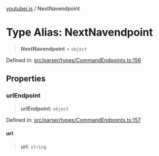 [youtubei.js](../README.md) / NextNavendpoint

# Type Alias: NextNavendpoint

> **NextNavendpoint** = `object`

Defined in: [src/parser/types/CommandEndpoints.ts:156](https://github.com/LuanRT/YouTube.js/blob/0733f60b57877f6b8b87dfd5cc6195b5085f5c09/src/parser/types/CommandEndpoints.ts#L156)

## Properties

### urlEndpoint

> **urlEndpoint**: `object`

Defined in: [src/parser/types/CommandEndpoints.ts:157](https://github.com/LuanRT/YouTube.js/blob/0733f60b57877f6b8b87dfd5cc6195b5085f5c09/src/parser/types/CommandEndpoints.ts#L157)

#### url

> **url**: `string`
